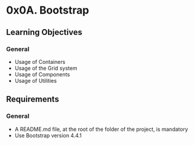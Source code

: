 # 0x0A. Bootstrap
## Learning Objectives
### General
- Usage of Containers
- Usage of the Grid system
- Usage of Components
- Usage of Utilities
## Requirements
### General
- A README.md file, at the root of the folder of the project, is mandatory
- Use Bootstrap version 4.4.1